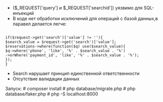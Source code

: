 <ul>
<li>($_REQUEST['query'] и $_REQUEST['searchid']) уязвимо для SQL-инъекций</li>
<li>В коде нет обработки исключений для операций с базой данных,в ларавел делается легче:</li>
</ul>
<code>
if($request->get('search')['value'] != ''){
$search_value = $request->get('search')['value'];
$reservations->where(function($q) use($search_value){
$q->where('phone', 'like', '%' . $search_value . '%')
->orWhere('payment_id', 'like', '%' . $search_value . '%');
});
} 
</code>
<ul>
<li>Search нарушает принцип единственной ответственности</li>
<li>Отсутствие валидации данных</li>
</ul>
Запуск:
# composer install
# php database/migrate.php
# php database/faker.php
# php -S localhost:8000 

